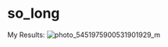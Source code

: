 # so_long

My Results: ![photo_5451975900531901929_m](https://user-images.githubusercontent.com/118346014/202428928-089c80eb-f045-4380-9b69-5d9fe3427a2b.jpg)
